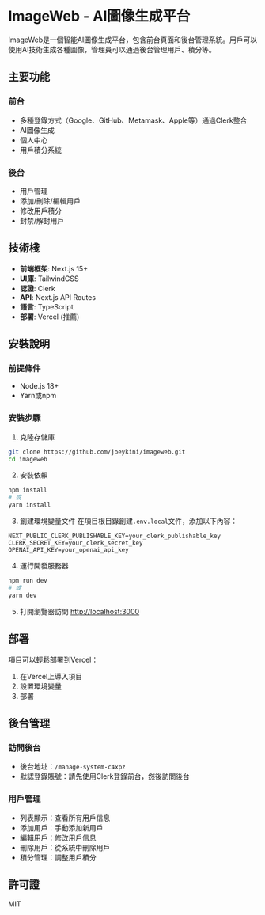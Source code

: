 # ImageWeb - AI圖像生成平台

ImageWeb是一個智能AI圖像生成平台，包含前台頁面和後台管理系統。用戶可以使用AI技術生成各種圖像，管理員可以通過後台管理用戶、積分等。

## 主要功能

### 前台
- 多種登錄方式（Google、GitHub、Metamask、Apple等）通過Clerk整合
- AI圖像生成
- 個人中心
- 用戶積分系統

### 後台
- 用戶管理
- 添加/刪除/編輯用戶
- 修改用戶積分
- 封禁/解封用戶

## 技術棧

- **前端框架**: Next.js 15+
- **UI庫**: TailwindCSS
- **認證**: Clerk
- **API**: Next.js API Routes
- **語言**: TypeScript
- **部署**: Vercel (推薦)

## 安裝說明

### 前提條件
- Node.js 18+
- Yarn或npm

### 安裝步驟

1. 克隆存儲庫
```bash
git clone https://github.com/joeykini/imageweb.git
cd imageweb
```

2. 安裝依賴
```bash
npm install
# 或
yarn install
```

3. 創建環境變量文件
在項目根目錄創建`.env.local`文件，添加以下內容：
```
NEXT_PUBLIC_CLERK_PUBLISHABLE_KEY=your_clerk_publishable_key
CLERK_SECRET_KEY=your_clerk_secret_key
OPENAI_API_KEY=your_openai_api_key
```

4. 運行開發服務器
```bash
npm run dev
# 或
yarn dev
```

5. 打開瀏覽器訪問 [http://localhost:3000](http://localhost:3000)

## 部署

項目可以輕鬆部署到Vercel：

1. 在Vercel上導入項目
2. 設置環境變量
3. 部署

## 後台管理

### 訪問後台
- 後台地址：`/manage-system-c4xpz`
- 默認登錄賬號：請先使用Clerk登錄前台，然後訪問後台

### 用戶管理
- 列表顯示：查看所有用戶信息
- 添加用戶：手動添加新用戶
- 編輯用戶：修改用戶信息
- 刪除用戶：從系統中刪除用戶
- 積分管理：調整用戶積分

## 許可證
MIT